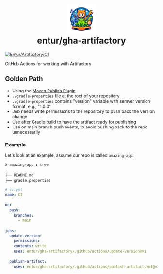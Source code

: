 <h1 align="center">
      <img src="logo.png" width="96px" height="96px" />
      <br>entur/gha-artifactory<br>
</h1>

[![Entur/Artifactory/CI](https://github.com/entur/gha-artifactory/actions/workflows/ci.yml/badge.svg?event=pull_request)](https://github.com/entur/gha-artifactory/actions/workflows/ci.yml)

GitHub Actions for working with Artifactory

## Golden Path

- Using the [Maven Publish Plugin](https://docs.gradle.org/current/userguide/publishing_maven.html)
- `./gradle-properties` file at the root of your repository
- `./gradle-properties` contains "version" variable with semver version format, e.g., "1.0.0"
- Job needs write permissions to the repository to push back the version change
- Use after Gradle build to have the artifact ready for publishing
- Use on main branch push events, to avoid pushing back to the repo unnecessarily

### Example

Let's look at an example, assume our repo is called `amazing-app`:

```sh
λ amazing-app ❯ tree
.
├── README.md
├── gradle.properties
```

```yaml
# ci.yml
name: CI

on:
  push:
    branches:
      - main

jobs:
  update-version:
    permissions:
    contents: write
    uses: entur/gha-artifactory/.github/actions/update-version@v1

  publish-artifact:
    uses: entur/gha-artifactory/.github/actions/publish-artifact.yml@v1
```


